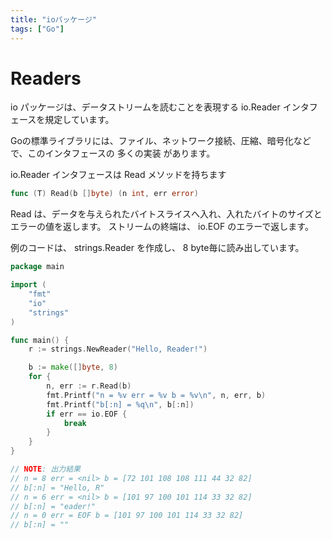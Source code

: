 ```yaml
---
title: "ioパッケージ"
tags: ["Go"]
---
```

# Readers
io パッケージは、データストリームを読むことを表現する io.Reader インタフェースを規定しています。

Goの標準ライブラリには、ファイル、ネットワーク接続、圧縮、暗号化などで、このインタフェースの 多くの実装 があります。

io.Reader インタフェースは Read メソッドを持ちます

```go
func (T) Read(b []byte) (n int, err error)
```

Read は、データを与えられたバイトスライスへ入れ、入れたバイトのサイズとエラーの値を返します。 ストリームの終端は、 io.EOF のエラーで返します。

例のコードは、 strings.Reader を作成し、 8 byte毎に読み出しています。

```go
package main

import (
	"fmt"
	"io"
	"strings"
)

func main() {
	r := strings.NewReader("Hello, Reader!")

	b := make([]byte, 8)
	for {
		n, err := r.Read(b)
		fmt.Printf("n = %v err = %v b = %v\n", n, err, b)
		fmt.Printf("b[:n] = %q\n", b[:n])
		if err == io.EOF {
			break
		}
	}
}

// NOTE: 出力結果
// n = 8 err = <nil> b = [72 101 108 108 111 44 32 82]
// b[:n] = "Hello, R"
// n = 6 err = <nil> b = [101 97 100 101 114 33 32 82]
// b[:n] = "eader!"
// n = 0 err = EOF b = [101 97 100 101 114 33 32 82]
// b[:n] = ""
```
